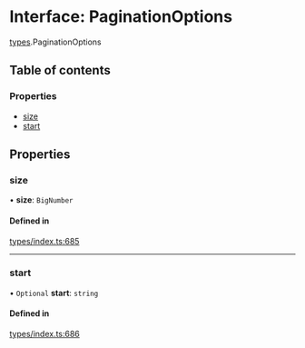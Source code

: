 # Interface: PaginationOptions

[types](../wiki/types).PaginationOptions

## Table of contents

### Properties

- [size](../wiki/types.PaginationOptions#size)
- [start](../wiki/types.PaginationOptions#start)

## Properties

### size

• **size**: `BigNumber`

#### Defined in

[types/index.ts:685](https://github.com/PolymathNetwork/polymesh-sdk/blob/31dfa0dc/src/types/index.ts#L685)

___

### start

• `Optional` **start**: `string`

#### Defined in

[types/index.ts:686](https://github.com/PolymathNetwork/polymesh-sdk/blob/31dfa0dc/src/types/index.ts#L686)
